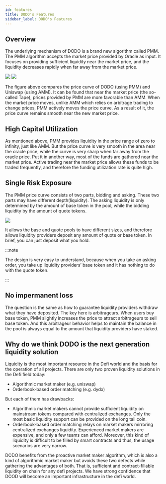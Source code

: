 ```yaml
---
id: features
title: DODO's Features
sidebar_label: DODO's Features
---
```


## Overview

The underlying mechanism of DODO is a brand new algorithm called PMM. The PMM algorithm accepts the market price provided by Oracle as input. It focuses on providing sufficient liquidity near the market price, and the liquidity decreases rapidly when far away from the market price.

![](https://dodoex.github.io/docs/img/dodo_curve.jpeg)
![](https://dodoex.github.io/docs/img/dodo_curve_move.jpeg)

The figure above compares the price curve of DODO (using PMM) and Uniswap (using AMM). It can be found that near the market price (the so-called Tape), prices provided by PMM are more favorable than AMM. When the market price moves, unlike AMM which relies on arbitrage trading to change prices, PMM actively moves the price curve. As a result of it, the price curve remains smooth near the new market price.

## High Capital Utilization

As mentioned above, PMM provides liquidity in the price range of zero to infinity, just like AMM. But the price curve is very smooth in the area near the oracle price, while the curve is very sharp when far away from the oracle price. Put it in another way, most of the funds are gathered near the market price. Active trading near the market price allows these funds to be traded frequently, and therefore the funding utilization rate is quite high.

## Single Risk Exposure

The PMM price curve consists of two parts, bidding and asking. These two parts may have different depth(liquidity). The asking liquidity is only determined by the amount of base token in the pool, while the bidding liquidity by the amount of quote tokens.

![](https://dodoex.github.io/docs/img/dodo_segment.jpeg)

It allows the base and quote pools to have different sizes, and therefore allows liquidity providers deposit any amount of quote or base token. In brief, you can just deposit what you hold.

:::note

The design is very easy to understand, because when you take an asking order, you take up liquidity providers’ base token and it has nothing to do with the quote token.

:::

## No impermanent loss

The question is the same as how to guarantee liquidity providers withdraw what they have deposited. The key here is arbitrageurs. When users buy base token, PMM slightly increases the price to attract arbitrageurs to sell base token. And this arbitrageur behavior helps to maintain the balance in the pool is always equal to the amount that liquidity providers have staked.

## Why do we think DODO is the next generation liquidity solution

Liquidity is the most important resource in the Defi world and the basis for the operation of all projects. There are only two proven liquidity solutions in the Defi field today:

- Algorithmic market maker (e.g. uniswap)
- Orderbook-based order matching (e.g. dydx)

But each of them has drawbacks:

- Algorithmic market makers cannot provide sufficient liquidity on mainstream tokens compared with centralized exchanges. Only the most basic liquidity support can be provided on the long tail coin.
- Orderbook-based order matching relays on market makers mirroring centralized exchanges liquidity. Experienced market makers are expensive, and only a few teams can afford. Moreover, this kind of liquidity is difficult to be filled by smart contracts and thus, the usage scenarios are very narrow.

DODO benefits from the proactive market maker algorithm, which is also a kind of algorithmic market maker but avoids these two defects while gathering the advantages of both. That is, sufficient and contract-fillable liquidity on chain for any defi projects. We have strong confidence that DOOD will become an important infrastructure in the defi world.

<!-- # DODO的优势是什么

流动性是Defi世界最重要的资源，也是所有项目正常运行的基础。当今Defi领域只有两种被验证过的流动性解决方案：

- 算法做市商（例如uniswap）
- 由做市商映射中心化交易所流动性（例如dydx）

但他们各自都有致命缺陷:

- 算法做市商无法提供充沛的流动性，与中心化交易所体验相差甚远。只能在长尾币上提供最基础的流动性支持。
- 映射中心化交易所流动性依赖很多中心化服务，并且价格昂贵，只有少数团队能够承担。并且，此种流动性很难被智能合约调用，使用场景十分狭窄。

而DODO得益于全新的主观做市商算法，在避免这两个缺陷的同时，聚集二者的优点。即充沛且完全在链上的流动性，可以为所有defi项目提供流动性，成为defi世界重要的基础设施。 -->
